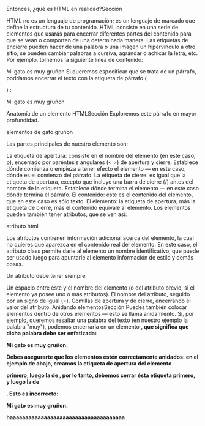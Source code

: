 
Entonces, ¿qué es HTML en realidad?Sección
 

HTML no es un lenguaje de programación; es un lenguaje de marcado que define la estructura de tu contenido. HTML consiste en una serie de elementos que usarás para encerrar diferentes partes del contenido para que se vean o comporten de una determinada manera. Las etiquetas de encierre pueden hacer de una palabra o una imagen un hipervínculo a otro sitio, se pueden cambiar palabras a cursiva, agrandar o achicar la letra, etc. Por ejemplo, tomemos la siguiente línea de contenido:

 

Mi gato es muy gruñon
Si queremos especificar que se trata de un párrafo, podríamos encerrar el texto con la etiqueta de párrafo  (<p>) :

<p>Mi gato es muy gruñon</p>
Anatomía de un elemento HTMLSección
Exploremos este párrafo en mayor profundidad.

elementos de gato gruñon

Las partes principales de nuestro elemento son:

La etiqueta de apertura: consiste en el nombre del elemento (en este caso, p), encerrado por paréntesis angulares (< >) de apertura y cierre. Establece dónde comienza o empieza a tener efecto el elemento — en este caso, dónde es el comienzo del párrafo.
La etiqueta de cierre: es igual que la etiqueta de apertura, excepto que incluye una barra de cierre (/) antes del nombre de la etiqueta. Establece dónde termina el elemento — en este caso dónde termina el párrafo.
El contenido: este es el contenido del elemento, que en este caso es sólo texto.
El elemento: la etiqueta de apertura, más la etiqueta de cierre, más el contenido equivale al elemento.
Los elementos pueden también tener atributos, que se ven así:

atributo html

Los atributos contienen información adicional acerca del elemento, la cual no quieres que aparezca en el contenido real del elemento. En este caso, el atributo class permite darle al elemento un nombre identificativo, que puede ser usado luego para apuntarle al elemento información de estilo y demás cosas.

Un atributo debe tener siempre:

Un espacio entre éste y el nombre del elemento (o del atributo previo, si el elemento ya posee uno o más atributos).
El nombre del atributo, seguido por un signo de igual (=).
Comillas de apertura y de cierre, encerrando el valor del atributo.
Anidando elementosSección
Puedes también colocar elementos dentro de otros elementos  — esto se llama anidamiento. Si, por ejemplo, queremos resaltar una palabra del texto (en nuestro ejemplo la palabra "muy"), podemos encerrarla en un elemento <strong>, que significa que dicha palabra debe ser enfatizada:

<p>Mi gato es <strong>muy</strong> gruñon.</p>
Debes asegurarte que los elementos estén correctamente anidados: en el ejemplo de abajo, creamos la etiqueta de apertura del elemento <p> primero, luego la de <strong>, por lo tanto, debemos cerrar ésta etiqueta primero, y luego la de <p>. Esto es incorrecto:

<p>Mi gato es <strong>muy gruñon.</p></strong>

haaaaaaaaaaaaaaaaaaaaaaaaaaaaaaaaaaaaa
